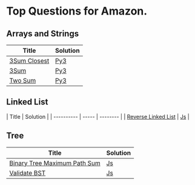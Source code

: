 # Top Questions for Amazon.

## Arrays and Strings

| Title | Solution |
| ----- | -------- |
| [3Sum Closest](https://leetcode.com/problems/3sum-closest/) | [Py3](./algorithms/array/3sum-closest.py) |
| [3Sum](https://leetcode.com/problems/3sum/) | [Py3](./algorithms/array/3sum.py) |
| [Two Sum](https://leetcode.com/problems/two-sum/) | [Py3](./algorithms/array/two-sum.py) |

## Linked List

| Title | Solution |
| ---------- | ----- | -------- |
| [Reverse Linked List](https://leetcode.com/problems/reverse-linked-list/) | [Js](./algorithms/linked-list/reverse-linked-list.js) |

## Tree

| Title | Solution |
| ----- | -------- |
| [Binary Tree Maximum Path Sum](https://leetcode.com/problems/binary-tree-maximum-path-sum/) | [Js](./algorithms/tree/binary-tree-maximum-path-sum.js) |
| [Validate BST](https://leetcode.com/problems/validate-binary-search-tree/) | [Js](./algorithms/tree/validate-binary-search-tree.js) |
